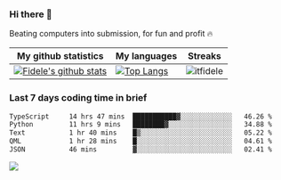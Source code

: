 ### Hi there 👋
<p>Beating computers into submission, for fun and profit 🔥</p>

|My github statistics|My languages|Streaks|
|-|-|-|
|[![Fidele's github stats](https://github-readme-stats.vercel.app/api?username=itfidele&count_private=true&show_icons=true&theme=dark&hide_title=true)](https://github.com/itfidele)|[![Top Langs](https://github-readme-stats.vercel.app/api/top-langs/?username=itfidele&show_icons=true&langs_count=8&theme=dark&layout=compact&hide_title=true)](https://github.com/itfidele)|![itfidele](https://github-readme-streak-stats.herokuapp.com/?user=itfidele&theme=dark)

### Last 7 days coding time in brief
<!--START_SECTION:waka-->

```txt
TypeScript     14 hrs 47 mins  ███████████▓░░░░░░░░░░░░░   46.26 %
Python         11 hrs 9 mins   ████████▓░░░░░░░░░░░░░░░░   34.88 %
Text           1 hr 40 mins    █▒░░░░░░░░░░░░░░░░░░░░░░░   05.22 %
QML            1 hr 28 mins    █░░░░░░░░░░░░░░░░░░░░░░░░   04.61 %
JSON           46 mins         ▓░░░░░░░░░░░░░░░░░░░░░░░░   02.41 %
```

<!--END_SECTION:waka-->

![](https://komarev.com/ghpvc/?username=itfidele)

